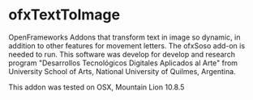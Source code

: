# ofxTextToImage
OpenFrameworks Addons that transform text in image so dynamic, in addition to other features for movement letters. The ofxSoso add-on is needed to run. This software was develop for develop and research program "Desarrollos Tecnológicos Digitales Aplicados al Arte" from University School of Arts, National University of Quilmes, Argentina.

This addon was tested on OSX, Mountain Lion 10.8.5
